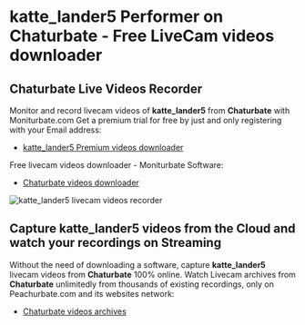 # katte_lander5 Performer on Chaturbate - Free LiveCam videos downloader

## Chaturbate Live Videos Recorder

Monitor and record livecam videos of **katte_lander5** from **Chaturbate** with Moniturbate.com
Get a premium trial for free by just and only registering with your Email address:
* [katte_lander5 Premium videos downloader](https://moniturbate.com/request-demo-licence-key.html)

Free livecam videos downloader - Moniturbate Software:
* [Chaturbate videos downloader](https://moniturbate.com/moniturbate-download-software.html)

![katte_lander5 livecam videos recorder](https://peachurnet.com/templates/moniturbate-software.png)


## Capture katte_lander5 videos from the Cloud and watch your recordings on Streaming

Without the need of downloading a software, capture **katte_lander5** livecam videos from **Chaturbate** 100% online.
Watch Livecam archives from **Chaturbate** unlimitedly from thousands of existing recordings, only on Peachurbate.com and its websites network:
* [Chaturbate videos archives](https://peachurnet.com/)